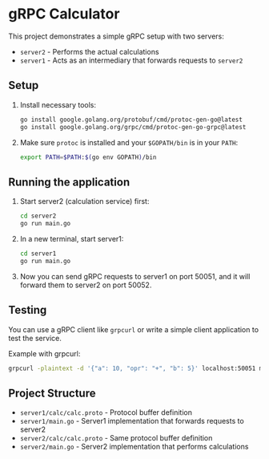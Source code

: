 # gRPC Calculator

This project demonstrates a simple gRPC setup with two servers:
- `server2` - Performs the actual calculations
- `server1` - Acts as an intermediary that forwards requests to `server2`

## Setup

1. Install necessary tools:
   ```bash
   go install google.golang.org/protobuf/cmd/protoc-gen-go@latest
   go install google.golang.org/grpc/cmd/protoc-gen-go-grpc@latest
   ```

2. Make sure `protoc` is installed and your `$GOPATH/bin` is in your `PATH`:
   ```bash
   export PATH=$PATH:$(go env GOPATH)/bin
   ```

## Running the application

1. Start server2 (calculation service) first:
   ```bash
   cd server2
   go run main.go
   ```

2. In a new terminal, start server1:
   ```bash
   cd server1
   go run main.go
   ```

3. Now you can send gRPC requests to server1 on port 50051, and it will forward them to server2 on port 50052.

## Testing

You can use a gRPC client like `grpcurl` or write a simple client application to test the service.

Example with grpcurl:
```bash
grpcurl -plaintext -d '{"a": 10, "opr": "+", "b": 5}' localhost:50051 main.CalculateService/Calculate
```

## Project Structure

- `server1/calc/calc.proto` - Protocol buffer definition
- `server1/main.go` - Server1 implementation that forwards requests to server2
- `server2/calc/calc.proto` - Same protocol buffer definition
- `server2/main.go` - Server2 implementation that performs calculations 